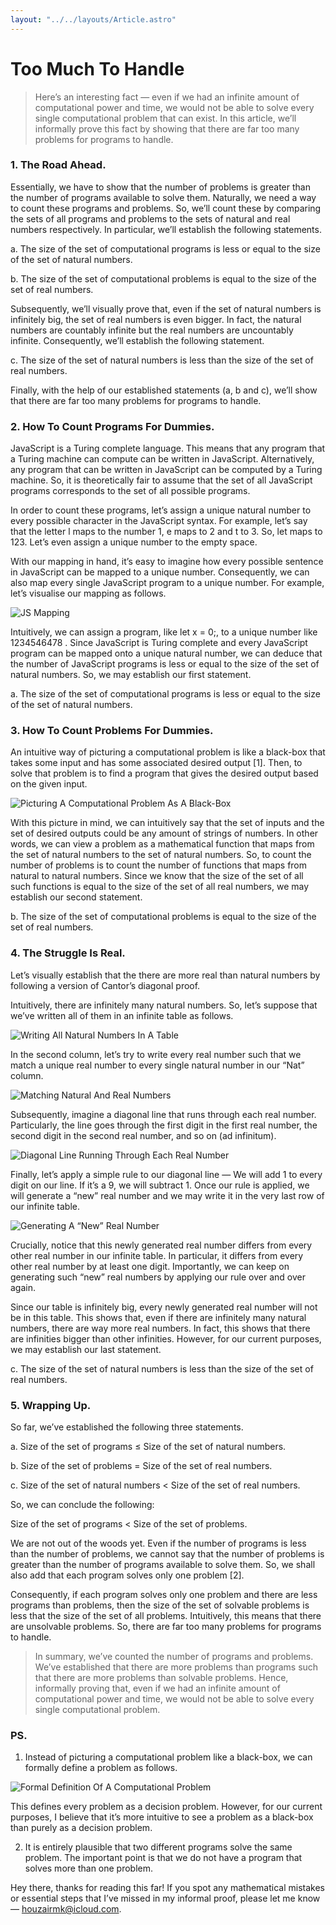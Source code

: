 ```yaml
---
layout: "../../layouts/Article.astro"
---
```

# Too Much To Handle

> Here’s an interesting fact — even if we had an infinite amount of computational power and time, we would not be able to solve every single computational problem that can exist. In this article, we’ll informally prove this fact by showing that there are far too many problems for programs to handle.

### 1. The Road Ahead.

Essentially, we have to show that the number of problems is greater than the number of programs available to solve them. Naturally, we need a way to count these programs and problems. So, we’ll count these by comparing the sets of all programs and problems to the sets of natural and real numbers respectively. In particular, we’ll establish the following statements.

a. The size of the set of computational programs is less or equal to the size of the set of natural numbers.

b. The size of the set of computational problems is equal to the size of the set of real numbers.

Subsequently, we’ll visually prove that, even if the set of natural numbers is infinitely big, the set of real numbers is even bigger. In fact, the natural numbers are countably infinite but the real numbers are uncountably infinite. Consequently, we’ll establish the following statement.

c. The size of the set of natural numbers is less than the size of the set of real numbers.

Finally, with the help of our established statements (a, b and c), we’ll show that there are far too many problems for programs to handle.

### 2. How To Count Programs For Dummies.

JavaScript is a Turing complete language. This means that any program that a Turing machine can compute can be written in JavaScript. Alternatively, any program that can be written in JavaScript can be computed by a Turing machine. So, it is theoretically fair to assume that the set of all JavaScript programs corresponds to the set of all possible programs.

In order to count these programs, let’s assign a unique natural number to every possible character in the JavaScript syntax. For example, let’s say that the letter l maps to the number 1, e maps to 2 and t to 3. So, let maps to 123. Let’s even assign a unique number to the empty space.

With our mapping in hand, it’s easy to imagine how every possible sentence in JavaScript can be mapped to a unique number. Consequently, we can also map every single JavaScript program to a unique number. For example, let’s visualise our mapping as follows.

<img src="https://miro.medium.com/v2/resize:fit:1400/format:webp/1*QPLcQlk6Y-Y5JnQizHFMDA.png" alt="JS Mapping" />

Intuitively, we can assign a program, like let x = 0;, to a unique number like 1234546478 . Since JavaScript is Turing complete and every JavaScript program can be mapped onto a unique natural number, we can deduce that the number of JavaScript programs is less or equal to the size of the set of natural numbers. So, we may establish our first statement.

a. The size of the set of computational programs is less or equal to the size of the set of natural numbers.

### 3. How To Count Problems For Dummies.

An intuitive way of picturing a computational problem is like a black-box that takes some input and has some associated desired output [1]. Then, to solve that problem is to find a program that gives the desired output based on the given input.

<img src="https://miro.medium.com/v2/resize:fit:1400/format:webp/1*JfmPtAoIB_aa_RkokIQcyA.png" alt="Picturing A Computational Problem As A Black-Box" />

With this picture in mind, we can intuitively say that the set of inputs and the set of desired outputs could be any amount of strings of numbers. In other words, we can view a problem as a mathematical function that maps from the set of natural numbers to the set of natural numbers. So, to count the number of problems is to count the number of functions that maps from natural to natural numbers. Since we know that the size of the set of all such functions is equal to the size of the set of all real numbers, we may establish our second statement.

b. The size of the set of computational problems is equal to the size of the set of real numbers.

### 4. The Struggle Is Real.

Let’s visually establish that the there are more real than natural numbers by following a version of Cantor’s diagonal proof.

Intuitively, there are infinitely many natural numbers. So, let’s suppose that we’ve written all of them in an infinite table as follows.

<img src="https://miro.medium.com/v2/resize:fit:1400/format:webp/1*ZKaO8ISUu0lRuFumnJxOqQ.png" alt="Writing All Natural Numbers In A Table" />

In the second column, let’s try to write every real number such that we match a unique real number to every single natural number in our “Nat” column.

<img src="https://miro.medium.com/v2/resize:fit:1400/format:webp/1*Es96e1aUhuvwjW5B1pcPKA.png" alt="Matching Natural And Real Numbers" />

Subsequently, imagine a diagonal line that runs through each real number. Particularly, the line goes through the first digit in the first real number, the second digit in the second real number, and so on (ad infinitum).

<img src="https://miro.medium.com/v2/resize:fit:1400/format:webp/1*p659mR5lfCJbBOCOEVz77Q.png" alt="Diagonal Line Running Through Each Real Number" />

Finally, let’s apply a simple rule to our diagonal line — We will add 1 to every digit on our line. If it’s a 9, we will subtract 1. Once our rule is applied, we will generate a “new” real number and we may write it in the very last row of our infinite table.

<img src="https://miro.medium.com/v2/resize:fit:1400/format:webp/1*YclAlsaJtdHMI45PH1BrJg.png" alt="Generating A “New” Real Number" />

Crucially, notice that this newly generated real number differs from every other real number in our infinite table. In particular, it differs from every other real number by at least one digit. Importantly, we can keep on generating such “new” real numbers by applying our rule over and over again.

Since our table is infinitely big, every newly generated real number will not be in this table. This shows that, even if there are infinitely many natural numbers, there are way more real numbers. In fact, this shows that there are infinities bigger than other infinities. However, for our current purposes, we may establish our last statement.

c. The size of the set of natural numbers is less than the size of the set of real numbers.

### 5. Wrapping Up.

So far, we’ve established the following three statements.

a. Size of the set of programs ≤ Size of the set of natural numbers.

b. Size of the set of problems = Size of the set of real numbers.

c. Size of the set of natural numbers < Size of the set of real numbers.

So, we can conclude the following:

Size of the set of programs < Size of the set of problems.

We are not out of the woods yet. Even if the number of programs is less than the number of problems, we cannot say that the number of problems is greater than the number of programs available to solve them. So, we shall also add that each program solves only one problem [2].

Consequently, if each program solves only one problem and there are less programs than problems, then the size of the set of solvable problems is less that the size of the set of all problems. Intuitively, this means that there are unsolvable problems. So, there are far too many problems for programs to handle.

>In summary, we’ve counted the number of programs and problems. We’ve established that there are more problems than programs such that there are more problems than solvable problems. Hence, informally proving that, even if we had an infinite amount of computational power and time, we would not be able to solve every single computational problem.

### PS.

1. Instead of picturing a computational problem like a black-box, we can formally define a problem as follows.

<img src="https://miro.medium.com/v2/resize:fit:1400/format:webp/1*f5KOzHR1uPWh_yz7ziit7A.png" alt="Formal Definition Of A Computational Problem" />

This defines every problem as a decision problem. However, for our current purposes, I believe that it’s more intuitive to see a problem as a black-box than purely as a decision problem.

2. It is entirely plausible that two different programs solve the same problem. The important point is that we do not have a program that solves more than one problem.

Hey there, thanks for reading this far! If you spot any mathematical mistakes or essential steps that I’ve missed in my informal proof, please let me know — houzairmk@icloud.com.
